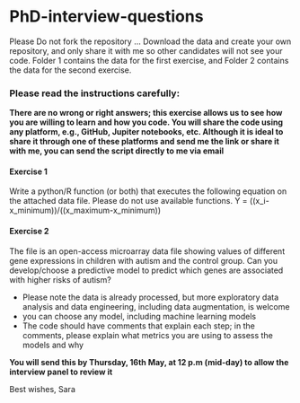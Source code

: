 # PhD-interview-questions
Please Do not fork the repository ... Download the data and create your own repository, and only share it with me so other candidates will not see your code.
Folder 1 contains the data for the first exercise, and Folder 2 contains the data for the second exercise.

### Please read the instructions carefully:

**There are no wrong or right answers; this exercise allows us to see how you are willing to learn and how you code. You will share the code using any platform, e.g., GitHub, Jupiter notebooks, etc. Although it is ideal to share it through one of these platforms and send me the link or share it with me, you can send the script directly to me via email** 

#### Exercise 1
Write a python/R function (or both) that executes the following equation on the attached data file.
Please do not use available functions.
Y = ((x_i- x_minimum))/((x_maximum-x_minimum))

#### Exercise 2
The file is an open-access microarray data file showing values of different gene expressions in children with autism and the control group.
Can you develop/choose a predictive model to predict which genes are associated with higher risks of autism?
- Please note the data is already processed, but more exploratory data analysis and data engineering, including data augmentation, is welcome
-  you can choose any model, including machine learning models
- The code should have comments that explain each step; in the comments, please explain what metrics you are using to assess the models and why

**You will send this by Thursday, 16th May, at 12 p.m (mid-day) to allow the interview panel to review it**

Best wishes,
Sara 
